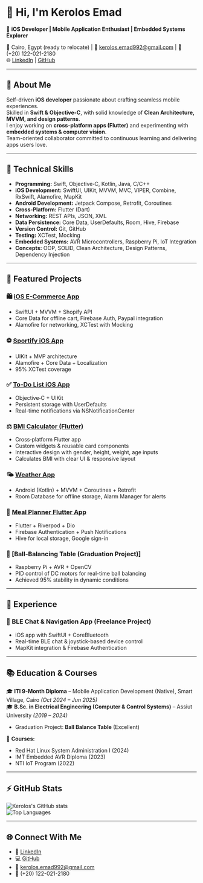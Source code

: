 # 👋 Hi, I'm Kerolos Emad  

🚀 **iOS Developer | Mobile Application Enthusiast | Embedded Systems Explorer**  

📍 Cairo, Egypt (ready to relocate) | 📧 kerolos.emad992@gmail.com | 📱 (+20) 122-021-2180  
🌐 [LinkedIn](https://www.linkedin.com/in/kerolosemad/) | [GitHub](https://github.com/kemad97)  

---

## 📝 About Me  
Self-driven **iOS developer** passionate about crafting seamless mobile experiences.  
Skilled in **Swift & Objective-C**, with solid knowledge of **Clean Architecture, MVVM, and design patterns**.  
I enjoy working on **cross-platform apps (Flutter)** and experimenting with **embedded systems & computer vision**.  
Team-oriented collaborator committed to continuous learning and delivering apps users love.  

---

## 🔧 Technical Skills  

- **Programming:** Swift, Objective‑C, Kotlin, Java, C/C++  
- **iOS Development:** SwiftUI, UIKit, MVVM, MVC, VIPER, Combine, RxSwift, Alamofire, MapKit  
- **Android Development:** Jetpack Compose, Retrofit, Coroutines  
- **Cross‑Platform:** Flutter (Dart)  
- **Networking:** REST APIs, JSON, XML  
- **Data Persistence:** Core Data, UserDefaults, Room, Hive, Firebase  
- **Version Control:** Git, GitHub  
- **Testing:** XCTest, Mocking  
- **Embedded Systems:** AVR Microcontrollers, Raspberry Pi, IoT Integration  
- **Concepts:** OOP, SOLID, Clean Architecture, Design Patterns, Dependency Injection  

---

## 📌 Featured Projects  

### 🛍️ [iOS E-Commerce App](https://github.com/Ranahossam156/E-commerce) 
- SwiftUI + MVVM + Shopify API  
- Core Data for offline cart, Firebase Auth, Paypal integration  
- Alamofire for networking, XCTest with Mocking  

### ⚽ [Sportify iOS App](https://github.com/kemad97/Sports-App-iOS)  
- UIKit + MVP architecture  
- Alamofire + Core Data + Localization  
- 95% XCTest coverage  

### ✅ [To-Do List iOS App](https://github.com/kemad97/ToDoListApp) 
- Objective‑C + UIKit  
- Persistent storage with UserDefaults  
- Real-time notifications via NSNotificationCenter  

### ⚖️ [BMI Calculator (Flutter)](https://github.com/kemad97/BMI_Calculator_Flutter)  
- Cross‑platform Flutter app  
- Custom widgets & reusable card components  
- Interactive design with gender, height, weight, age inputs  
- Calculates BMI with clear UI & responsive layout  

### 🌤️ [Weather App](https://github.com/kemad97/Weather-App)  
- Android (Kotlin) + MVVM + Coroutines + Retrofit  
- Room Database for offline storage, Alarm Manager for alerts  

### 🍴 [Meal Planner Flutter App](https://github.com/kemad97/Meals-Planner-App)  
- Flutter + Riverpod + Dio  
- Firebase Authentication + Push Notifications  
- Hive for local storage, Google sign-in  

### 🎯 [Ball-Balancing Table (Graduation Project)]  
- Raspberry Pi + AVR + OpenCV  
- PID control of DC motors for real-time ball balancing  
- Achieved 95% stability in dynamic conditions  

---

## 💼 Experience  

### 🔹 BLE Chat & Navigation App (Freelance Project)  
- iOS app with SwiftUI + CoreBluetooth  
- Real-time BLE chat & joystick-based device control  
- MapKit integration & Firebase Authentication  

---

## 📚 Education & Courses  

🎓 **ITI 9-Month Diploma** – Mobile Application Development (Native), Smart Village, Cairo *(Oct 2024 – Jun 2025)*  
🎓 **B.Sc. in Electrical Engineering (Computer & Control Systems)** – Assiut University *(2019 – 2024)*  
- Graduation Project: **Ball Balance Table** (Excellent)  

📘 **Courses:**  
- Red Hat Linux System Administration I (2024)  
- IMT Embedded AVR Diploma (2023)  
- NTI IoT Program (2022)  

---

## ⚡ GitHub Stats  
![Kerolos's GitHub stats](https://github-readme-stats.vercel.app/api?username=kemad97&show_icons=true&theme=tokyonight)  
![Top Languages](https://github-readme-stats.vercel.app/api/top-langs/?username=kemad97&layout=compact&theme=tokyonight)  

---

## 🌐 Connect With Me  
- 💼 [LinkedIn](https://www.linkedin.com/in/kerolosemad/)  
- 💻 [GitHub](https://github.com/kemad97)  
- 📧 kerolos.emad992@gmail.com  
- 📱  (+20) 122-021-2180  
